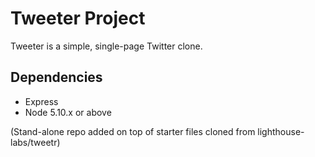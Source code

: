# Tweeter Project

Tweeter is a simple, single-page Twitter clone.


## Dependencies

- Express
- Node 5.10.x or above


(Stand-alone repo added on top of starter files cloned from lighthouse-labs/tweetr)
